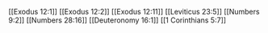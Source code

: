 [[Exodus 12:1]]
[[Exodus 12:2]]
[[Exodus 12:11]]
[[Leviticus 23:5]]
[[Numbers 9:2]]
[[Numbers 28:16]]
[[Deuteronomy 16:1]]
[[1 Corinthians 5:7]]
